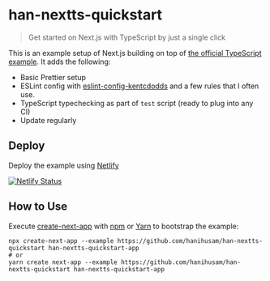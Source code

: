 # han-nextts-quickstart

> Get started on Next.js with TypeScript by just a single click

This is an example setup of Next.js building on top of [the official TypeScript example](https://github.com/zeit/next.js/tree/master/examples/with-typescript). It adds the following:
* Basic Prettier setup
* ESLint config with [eslint-config-kentcdodds](https://github.com/kentcdodds/eslint-config-kentcdodds) and a few rules that I often use.
* TypeScript typechecking as part of `test` script (ready to plug into any CI)
* Update regularly

## Deploy

Deploy the example using [Netlify](https://netlify.com)

[![Netlify Status](https://api.netlify.com/api/v1/badges/f330cc35-8687-4711-960c-55daf4b36b24/deploy-status)](https://app.netlify.com/sites/han-nextts-quickstart/deploys)

## How to Use

Execute [create-next-app](https://github.com/vercel/next.js/tree/canary/packages/create-next-app) with [npm](https://docs.npmjs.com/cli/init) or [Yarn](https://yarnpkg.com/lang/en/docs/cli/create/) to bootstrap the example:

```
npx create-next-app --example https://github.com/hanihusam/han-nextts-quickstart han-nextts-quickstart-app
# or
yarn create next-app --example https://github.com/hanihusam/han-nextts-quickstart han-nextts-quickstart-app

```
